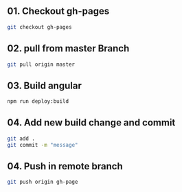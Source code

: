 ## 01. Checkout gh-pages
```bash
git checkout gh-pages
```

## 02. pull from master Branch
```bash
git pull origin master
```

## 03. Build angular
```bash
npm run deploy:build
```


## 04. Add new build change and commit
```bash
git add .
git commit -m "message"
```

## 04. Push in remote branch
```bash
git push origin gh-page
```